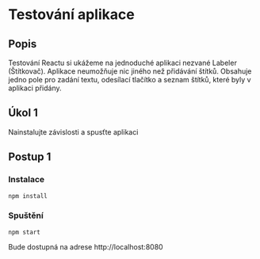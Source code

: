 # Testování aplikace

## Popis

Testování Reactu si ukážeme na jednoduché aplikaci nezvané Labeler (Štítkovač). Aplikace neumožňuje nic jiného než přidávání štítků. Obsahuje jedno pole pro zadání textu, odesílací tlačítko a seznam štítků, které byly v aplikaci přidány.

## Úkol 1

Nainstalujte závislosti a spusťte aplikaci

## Postup 1

### Instalace

```
npm install
```

### Spuštění

```
npm start
```

Bude dostupná na adrese http://localhost:8080

